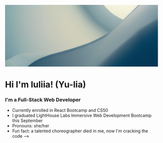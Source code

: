 ![dusty-blue](https://github.com/juliasut/juliasut/blob/main/dusty-blue-2.jpg)

# Hi I'm Iuliia! (Yu-lia)

### I'm a Full-Stack Web Developer

- Currently enrolled in React Bootcamp and CS50
- I graduated LightHouse Labs Immersive Web Development Bootcamp this September
- Pronouns: she/her
- Fun fact: a talented choreographer died in me, now I'm cracking the code
-->
